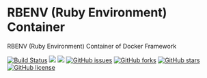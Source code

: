 # RBENV (Ruby Environment) Container
RBENV (Ruby Environment) Container of Docker Framework

[![Build Status](https://travis-ci.org/dockerframework/rbenv.svg?branch=master)](https://travis-ci.org/dockerframework/rbenv) [![](https://images.microbadger.com/badges/image/dockerframework/rbenv:16.04-2.4.5.svg)](https://microbadger.com/images/dockerframework/rbenv:16.04-2.4.5 "Layers") [![](https://images.microbadger.com/badges/version/dockerframework/rbenv:16.04-2.4.5.svg)](https://microbadger.com/images/dockerframework/rbenv:16.04-2.4.5 "Version") [![GitHub issues](https://img.shields.io/github/issues/dockerframework/rbenv.svg)](https://github.com/dockerframework/rbenv/issues) [![GitHub forks](https://img.shields.io/github/forks/dockerframework/rbenv.svg)](https://github.com/dockerframework/rbenv/network) [![GitHub stars](https://img.shields.io/github/stars/dockerframework/rbenv.svg)](https://github.com/dockerframework/rbenv/stargazers) [![GitHub license](https://img.shields.io/badge/license-MIT-blue.svg)](https://raw.githubusercontent.com/dockerframework/rbenv/master/LICENSE)
